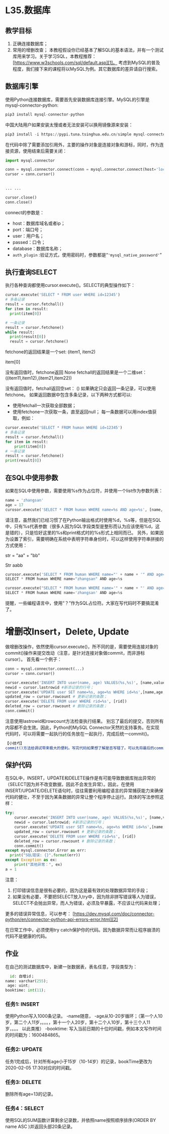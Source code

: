 # L35.数据库
## 教学目标
1. 正确连接数据库；
2. 常用的增删改查；
本教程假设你已经基本了解SQL的基本语法，并有一个测试库用来学习。关于学习SQL，本教程推荐：[https://www.w3schools.com/sql/default.asp][1]。
考虑到MySQL的普及程度，我们接下来的课程将以MySQL为例。其它数据库的差异请自行搜索。

## 数据库引擎
使用Python连接数据库，需要首先安装数据库连接引擎。MySQL的引擎是mysql-connector-python:
```python
pip3 install mysql-connector-python
```
中国大陆用户如果安装太慢或者无法安装可以换用镜像源来安装：
```python
pip3 install -i https://pypi.tuna.tsinghua.edu.cn/simple mysql-connector-python
```

在代码中除了需要添加引用外，主要的操作对象是连接对象和游标，同时，作为连接资源，使用结束后需要关闭：
```python
import mysql.connector

conn = mysql.connector.connect(conn = mysql.connector.connect(host='localhost', user='root', port=3306, passwd='password', database='testdb', auth_plugin='mysql_native_password')
cursor = conn.cursor()
                      
                               
... ...

cursor.close()
conn.close()
```

connect的参数是：
- host：数据库域名或者ip；
- port：端口号；
- user：用户名；
- passed：口令；
- database：数据库名称；
- `auth_plugin` :验证方式，使用密码时，参数都是“`'mysql_native_password'`”

## 执行查询SELECT
执行各种查询都使用cursor.execute()。SELECT的典型操作如下：
```python
cursor.execute('SELECT * FROM user WHERE id=12345')
# 多条记录
result = cursor.fetchall()
for item in result:
  print(item[0])

# 一条记录
result = cursor.fetchone()
while result:
  print(result[0])
  result = cursor.fetchone()


```

fetchone的返回结果是一个set: (item1, item2)

item[0]

没有返回值时，fetchone返回 None
fetchall的返回结果是一个二维set： ((item11,item12),(item21,item22))



没有返回值时，fetchall返回空set： ()
如果确定只会返回一条记录，可以使用fetchone。
如果返回数据中包含多条记录，以下两种方式都可以:

- 使用fetchall一次获取全部数据；
- 使用fetchone一次获取一条，直至返回null；
每一条数据可以用index值获取，例如：
```python
cursor.execute('SELECT * FROM human WHERE id=12345')
# 多条记录
result = cursor.fetchall()
for item in result:
	print(item[0])
# 一条记录
result = cursor.fetchone()
print(result[0])
```

## 在SQL中使用参数
如果在SQL中使用参数，需要使用%s作为占位符，并使用一个list作为参数列表：
```python
name = 'zhangsan'
age = 17
curosor.execute('SELECT * FROM human WHERE name=%s AND age=%s', [name, age])
```

请注意，虽然我们已经习惯了在Python输出格式时使用%d，%s等，但是在SQL中，只有%s代表参数（很多人因为SQL字段类型是整形而认为应该使用%d，这是错的），只是恰好这里的%s和print格式时的%s形式上相同而已。
另外，如果因为设置了索引，需要明确在系统中表明字符串身份时，可以这样使用字符串拼接的方式使用：

str = "aa" + "bb"

Str aabb

```python
curosor.execute('SELECT * FROM human WHERE name="' + name + '" AND age=%s', [age])
SELECT * FROM human WHERE name="zhangsan" AND age=%s

curosor.execute("SELECT * FROM human WHERE name='" + name + "' AND age=%s", [age])
SELECT * FROM human WHERE name='zhangsan' AND age=%s

```

提醒，一些编程语言中，使用“？”作为SQL占位符。大家在写代码时不要搞混淆了。

# 增删改Insert，Delete, Update
做增删改操作，依然使用cursor.execute()，所不同的是，需要使用连接对象的commit()操作来提交改动（注意，是针对连接对象做commit，而非游标cursor）。
首先看一个例子：

```python
conn = mysql.connector.connect(...)
cursor = conn.cursor()

cursor.execute('INSERT INTO user(name, age) VALUES(%s,%s)', [name,value])
newid = cursor.lastrowid #新添记录的行号；
cursor.execute('UPDATE user SET name=%s, age=%s WHERE id=%s',[name,age,rid])
updated_row = cursor.rowcount # 更新记录的条数；
cursor.execute('DELETE FROM user WHERE rid=%s', [rid])
deleted_row = cursor.rowcount # 删除记录的条数；
conn.commit()
```

注意使用lastrowid和rowcount方法检查执行结果。
别忘了最后的提交，否则所有内容都不会生效。因此，Python的MySQL Connector天然的支持事务。在实现代码时，可以将需要一起执行的任务放在一起执行，完成后统一commit()。

```bash
【小技巧】 
commit()方法给调试带来极大的便利。写完代码如果想了解是否写错了。可以先将最后的commit()注释掉。运行程序看看有没有错误，因为没有commit，因此并不会对数据库产生数据变动影响。最后确认代码无误后，再将commit打开，最终执行程序。这样的技巧在日常工作中非常有用。
```

## 保护代码

在SQL中，INSERT，UPDATE和DELETE操作是有可能导致数据库抛出异常的（SELECT因为并不改变数据，因此不会发生异常）。因此，在使用INSERT/UPDATE/DELETE语句时，往往需要利用编程语言的异常捕获能力来确保代码的健壮，不至于因为某条数据的异常让整个程序停止运行。具体的写法参照这样：
```python
try:
	cursor.execute('INSERT INTO user(name, age) VALUES(%s,%s)', [name,value])
	newid = cursor.lastrowid; #新添记录的行号；
	cursor.execute('UPDATE user SET name=%s, age=%s WHERE id=%s',[name,age,rid])
	updated_row = cursor.rowcount # 更新记录的条数；
	cursor.execute('DELETE FROM user WHERE rid=%s', [rid])
	deleted_row = cursor.rowcount # 删除记录的条数；
	conn.commit()
except mysql.connector.Error as err:
  print("SQL错误: {}".format(err))
except Exception as ex:
	print("其他异常：", ex)
a = 1
```

注意：
1. 打印错误信息是很有必要的，因为这是最有效的处理数据异常的手段；
2. 如果没有必要，不要把SELECT放入try中，因为除非拼写错误等人为错误，SELECT不会抛出异常，而人为错误，必须及早暴露，不应该让代码来处理；

更多的错误异常信息，可以参考：
[https://dev.mysql.com/doc/connector-python/en/connector-python-api-errors-error.html][2]

在日常工作中，必须使用try catch保护你的代码。因为数据异常而让程序崩溃的代码不是健康的代码。


## 作业
在自己的测试数据库中，新建一张数据表，表名任意，字段类型为：
```python
  id: 自增id；
name: varchar(255);
 age: uint;
booktime: int(11);
```

### 任务1: INSERT
使用Python写入1000条记录。
-name随意，
-age从10-20岁循环；（第一个人10岁，第二个人11岁，。。。，第十一个人20岁，第十二个人10岁，第十三个人11岁，。。。 以此类推）
-booktime: 写入当前日期的十位时间戳，例如本文写作时间的时间戳为：1600484865。

### 任务2: UPDATE
任务1完成后，针对所有age小于15岁（10-14岁）的记录，bookTime更改为2020-02-05 17:30对应的时间戳。
### 任务3: DELETE
删除所有age=13的记录。
### 任务4：SELECT
使用SQL的SUM函数计算剩余记录数，并依照name按照顺序排序(ORDER BY name ASC )并返回头部20条记录。











[1]:	https://www.w3schools.com/sql/default.asp
[2]:	https://dev.mysql.com/doc/connector-python/en/connector-python-api-errors-error.html